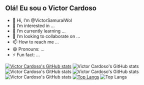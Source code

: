## Olá! Eu sou o Victor Cardoso

- 👋 Hi, I’m @VictorSamuraiWol
- 👀 I’m interested in ...
- 🌱 I’m currently learning ...
- 💞️ I’m looking to collaborate on ...
- 📫 How to reach me ...
- 😄 Pronouns: ...
- ⚡ Fun fact: ...

[![Victor Cardoso's GitHub stats](https://github-readme-stats.vercel.app/api?username=VictorSamuraiWol)](https://github.com/anuraghazra/github-readme-stats)
![Victor Cardoso's GitHub stats](https://github-readme-stats.vercel.app/api?username=VictorSamuraiWol&hide=contribs,prs)
![Victor Cardoso's GitHub stats](https://github-readme-stats.vercel.app/api?username=VictorSamuraiWol&show=reviews,discussions_started,discussions_answered,prs_merged,prs_merged_percentage)
![Victor Cardoso's GitHub stats](https://github-readme-stats.vercel.app/api?username=VictorSamuraiWol&show_icons=true)
![Victor Cardoso's GitHub stats](https://github-readme-stats.vercel.app/api?username=VictorSamuraiWol&show_icons=true&theme=tokyonight)
[![Top Langs](https://github-readme-stats.vercel.app/api/top-langs/?username=VictorSamuraiWol)](https://github.com/VictorSamuraiWol/github-readme-stats)
![Top Langs](https://github-readme-stats.vercel.app/api/top-langs/?username=VictorSamuraiWol&layout=compact)
